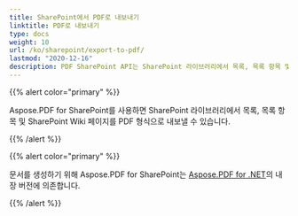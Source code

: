 ```yaml
---
title: SharePoint에서 PDF로 내보내기
linktitle: PDF로 내보내기
type: docs
weight: 10
url: /ko/sharepoint/export-to-pdf/
lastmod: "2020-12-16"
description: PDF SharePoint API는 SharePoint 라이브러리에서 목록, 목록 항목 및 SharePoint Wiki 페이지를 PDF 형식으로 내보낼 수 있습니다.
---
```


{{% alert color="primary" %}}

Aspose.PDF for SharePoint를 사용하면 SharePoint 라이브러리에서 목록, 목록 항목 및 SharePoint Wiki 페이지를 PDF 형식으로 내보낼 수 있습니다.

{{% /alert %}}

{{% alert color="primary" %}}

문서를 생성하기 위해 Aspose.PDF for SharePoint는 [Aspose.PDF for .NET](http://www.aspose.com/categories/.net-components/aspose.pdf-for-.net/default.aspx)의 내장 버전에 의존합니다.

{{% /alert %}}